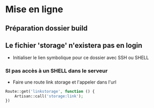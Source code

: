 # Mise en ligne

## Préparation dossier build

## Le fichier 'storage' n'existera pas en login

- Initialiser le lien symbolique pour ce dossier avec SSH ou SHELL

### SI pas accès à un SHELL dans le serveur

- Faire une route link storage et l'appeler dans l'url

```php
Route::get('linkstorage', function () {
    Artisan::call('storage:link');
})
```


